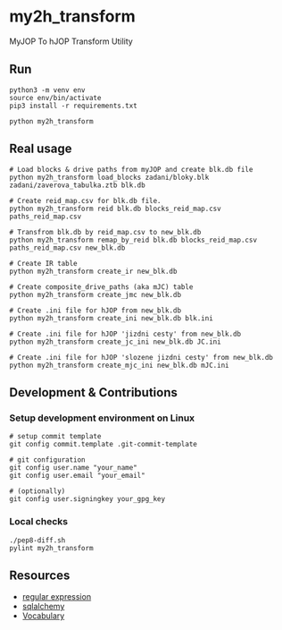 # my2h_transform
MyJOP To hJOP Transform Utility

## Run

    python3 -m venv env
    source env/bin/activate
    pip3 install -r requirements.txt

    python my2h_transform


## Real usage

    # Load blocks & drive paths from myJOP and create blk.db file
    python my2h_transform load_blocks zadani/bloky.blk zadani/zaverova_tabulka.ztb blk.db

    # Create reid_map.csv for blk.db file.
    python my2h_transform reid blk.db blocks_reid_map.csv paths_reid_map.csv

    # Transfrom blk.db by reid_map.csv to new_blk.db
    python my2h_transform remap_by_reid blk.db blocks_reid_map.csv paths_reid_map.csv new_blk.db

    # Create IR table
    python my2h_transform create_ir new_blk.db

    # Create composite_drive_paths (aka mJC) table
    python my2h_transform create_jmc new_blk.db

    # Create .ini file for hJOP from new_blk.db
    python my2h_transform create_ini new_blk.db blk.ini

    # Create .ini file for hJOP 'jizdni cesty' from new_blk.db
    python my2h_transform create_jc_ini new_blk.db JC.ini

    # Create .ini file for hJOP 'slozene jizdni cesty' from new_blk.db
    python my2h_transform create_mjc_ini new_blk.db mJC.ini



## Development & Contributions

### Setup development environment on Linux

    # setup commit template
    git config commit.template .git-commit-template

    # git configuration
    git config user.name "your_name"
    git config user.email "your_email"

    # (optionally)
    git config user.signingkey your_gpg_key

### Local checks

    ./pep8-diff.sh
    pylint my2h_transform


## Resources

- [regular expression](https://regexr.com/)
- [sqlalchemy](https://docs.sqlalchemy.org/en/13/)
- [Vocabulary](https://www.fd.cvut.cz/personal/tyfal/str/slovnik/a-c-a.pdf)

